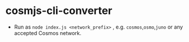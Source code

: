# cosmjs-cli-converter

- Run as `node index.js <network_prefix>` , e.g. `cosmos`,`osmo`,`juno` or any accepted Cosmos network.